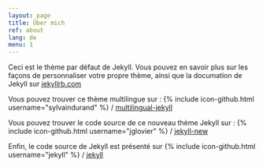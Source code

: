 ```yaml
---
layout: page
title: Über mich
ref: about
lang: de
menu: 1
---
```


Ceci est le thème par défaut de Jekyll. Vous pouvez en savoir plus sur les façons de personnaliser votre propre thème, ainsi que la documation de Jekyll sur [jekyllrb.com](http://jekyllrb.com/)

Vous pouvez trouver ce thème multilingue sur :
{% include icon-github.html username="sylvaindurand" %} /
[multilingual-jekyll](https://github.com/sylvaindurand/multilingual-jekyll)

Vous pouvez trouver le code source de ce nouveau thème Jekyll sur :
{% include icon-github.html username="jglovier" %} /
[jekyll-new](https://github.com/jglovier/jekyll-new)

Enfin, le code source de Jekyll est présenté sur
{% include icon-github.html username="jekyll" %} /
[jekyll](https://github.com/jekyll/jekyll)
